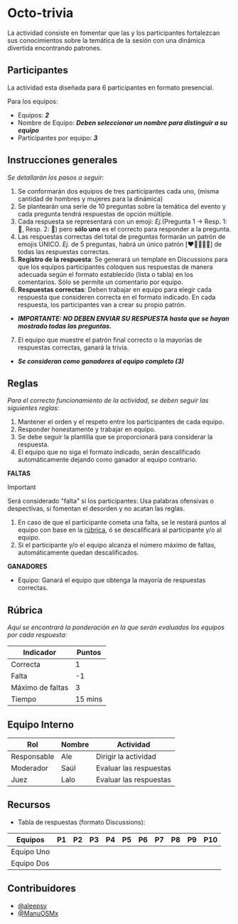 # Octo-trivia

<!-- <img src="../OctoImprovisation/assets/octo-impro-landscape.png" 
        alt="Portada Actividad" 
        width="450px"
        style="display: block; margin: 0 auto" />
-->

La actividad consiste en fomentar que las y los participantes fortalezcan sus conocimientos sobre la temática de la sesión con una dinámica divertida encontrando patrones.

## Participantes

La actividad esta diseñada para 6 participantes en formato presencial.

Para los equipos:

- Equipos: _**2**_
- Nombre de Equipo: **_Deben seleccionar un nombre para distinguir a su equipo_**
- Participantes por equipo: _**3**_

## Instrucciones generales

_Se detallarán los pasos a seguir:_

1. Se conformarán dos equipos de tres participantes cada uno, (misma cantidad de hombres y mujeres para la dinámica)
2. Se plantearán una serie de 10 preguntas sobre la temática del evento y cada pregunta tendrá respuestas de opción múltiple.
4. Cada respuesta se representará con un emoji:
 _Ej._(Pregunta 1 -> Resp. 1: 🐸, Resp. 2: 🦖) pero **sólo uno** es el correcto para responder a la pregunta.
5. Las respuestas correctas del total de preguntas formarán un patrón de emojis ÚNICO. _Ej._ de 5 preguntas, habrá un único patrón [❤️🦖👀🐸🌲] de todas las respuestas correctas.
6. **Registro de la respuesta**: Se generará un template en Discussions para que los equipos participantes coloquen sus respuestas de manera adecuada según el formato establecido (lista o tabla) en los comentarios. Sólo se permite un comentario por equipo.
7. **Respuestas correctas**: Deben trabajar en equipo para elegir cada respuesta que consideren correcta en el formato indicado. En cada respuesta, los participantes van a crear su propio patrón.
- **_IMPORTANTE: NO DEBEN ENVIAR SU RESPUESTA hasta que se hayan mostrado todas las preguntas._**
7. El equipo que muestre el patrón final correcto o la mayorías de respuestas correctas, ganará la trivia.
- _**Se consideran como ganadores al equipo completo (3)**_

## Reglas

_Para el correcto funcionamiento de la actividad, se deben seguir las siguientes reglas:_

1. Mantener el orden y el respeto entre los participantes de cada equipo.
2. Responder honestamente y trabajar en equipo.
2. Se debe seguir la plantilla que se proporcionará para considerar la respuesta.
3. El equipo que no siga el formato indicado, serán descalificado automáticamente dejando como ganador al equipo contrario.

**FALTAS**

> [!IMPORTANT]  
> Será considerado "falta" si los participantes: Usa palabras ofensivas o despectivas, si fomentan el desorden y no acatan las reglas.

1. En caso de que el participante cometa una falta, se le restará puntos al equipo con base en la [rúbrica](./README.md#rúbrica), ó se descalificará al participante y/o al equipo.
2. Si el participante y/o el equipo alcanza el número máximo de faltas, automáticamente quedan descalificados.


**GANADORES**

- Equipo: Ganará el equipo que obtenga la mayoría de respuestas correctas.

## Rúbrica

_Aquí se encontrará la ponderación en la que serán evaluados los equipos por cada respuesta:_

|     Indicador     |    Puntos  |
|-------------------|------------|
| Correcta          |     1      | 
| Falta             |    -1      |
| Máximo de faltas  |     3      |
| Tiempo            |    15 mins |

## Equipo Interno

|     Rol    | Nombre |       Actividad        |
|------------|--------|------------------------|
| Responsable | Ale    | Dirigir la actividad   |
| Moderador  | Saúl   | Evaluar las respuestas |
| Juez  | Lalo   | Evaluar las respuestas |

## Recursos

- Tabla de respuestas (formato Discussions):

|   Equipos  | P1 | P2 | P3 | P4 | P5 | P6 | P7 | P8 | P9 | P10 |
|------------|----|----|----|----|----|----|----|----|----|-----|
| Equipo Uno |    |    |    |    |    |    |    |    |    |     |
| Equipo Dos |    |    |    |    |    |    |    |    |    |     |

## Contribuidores

- [@aleepsy](https://github.com/aleepsy)
- [@ManuOSMx](https://github.com/manuosmx)